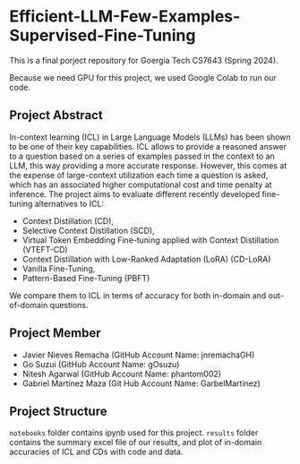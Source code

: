 # Efficient-LLM-Few-Examples-Supervised-Fine-Tuning

This is a final porject repository for Goergia Tech CS7643 (Spring 2024). 

Because we need GPU for this project, we used Google Colab to run our code. 

## Project Abstract 
In-context learning (ICL) in Large Language Models (LLMs) has been shown to be one of their key capabilities. ICL allows to provide a reasoned answer to a question based on a series of examples passed in the context to an LLM, this way providing a more accurate response. However, this comes at the expense of large-context utilization each time a question is asked, which has an associated higher computational cost and time penalty at inference. The project aims to evaluate different recently developed fine-tuning alternatives to ICL: 
- Context Distillation (CD),
- Selective Context Distillation (SCD),
- Virtual Token Embedding Fine-tuning applied with Context Distillation (VTEFT-CD)
- Context Distillation with Low-Ranked Adaptation (LoRA) (CD-LoRA)
- Vanilla Fine-Tuning,
- Pattern-Based Fine-Tuning (PBFT)

We compare them to ICL in terms of accuracy for both in-domain and out-of-domain questions.


## Project Member
- Javier Nieves Remacha (GitHub Account Name: jnremachaGH)
- Go Suzui (GitHub Account Name: gOsuzu)
- Nitesh Agarwal (GitHub Account Name: phantom002)
- Gabriel Martínez Maza (Git Hub Account Name: GarbelMartinez)

## Project Structure
`notebooks` folder contains ipynb used for this project. `results` folder contains the summary excel file of our results, and plot of in-domain accuracies of ICL and CDs with code and data.
